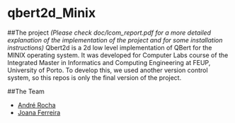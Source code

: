 # qbert2d_Minix

##The project
*(Please check doc/lcom_report.pdf for a more detailed explanation of the implementation of the project and for some installation instructions)*
Qbert2d is a 2d low level implementation of QBert for the MINIX operating system. It was developed for Computer Labs course of the Integrated Master in Informatics and Computing Engineering at FEUP, University of Porto.
To develop this, we used another version control system, so this repos is only the final version of the project.

##The Team
* [André Rocha](https://github.com/andrefmrocha "andrefmrocha")
* [Joana Ferreira](https://github.com/joanaferreira0011 "joanaferreira0011")
